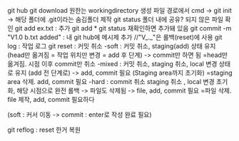 git hub
git download
원한는 workingdirectory 생성
파일 경로에서 cmd -> git init -> 해당 폴더에 .git이라는 숨김폴더 제작
git status 폴더 내에 공유? 되지 않은 파일 확인
git add ex.txt : 추가
git add * 
git status 재확인하면 추가돼 있음
git commit -m "V1.0 b.txt added" : 내 git hub에 메시제 추가   //"V_._"은 롤백(reset)에 사용
git log : 작업 로그
git reset : 커밋 취소
-soft : 커밋 취소, staging(add) 상태 유지 (head만 옮겨짐 = 작업 위치만 변경 = add 후 단계) -> commit만 하면 됨 
=head만 옮겨짐. 시점 이후 commit만 취소
-mixed : 커밋 취소, staging 취소, local 변경 상태로 유지 (add 전 단계로) -> add, commit 필요 (Staging area까지 초기화)
=staging area 삭제. add, commit 필요
-hard : commit 취소 staging 취소 , local 변경 초기화, 해당 시점으로 완전 롤백 -> 파일도 삭제됨 -> file, add, commit 필요
=파일 삭제. file 제작, add, commit 필요하다

(soft : 커서 이동 -> commit : enter로 작성 완료 필요)

git reflog : reset 한거 복원

